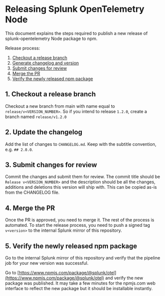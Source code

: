 # Releasing Splunk OpenTelemetry Node

This document explains the steps required to publish a new release of splunk-opentelemetry Node package to npm.

Release process:

1. [Checkout a release branch](#step-1)
2. [Generate changelog and version](#step-2)
3. [Submit changes for review](#step-3)
4. [Merge the PR](#step-4)
5. [Verify the newly released npm package](#step-5)

## 1. Checkout a release branch <a href="step-1"></a>

Checkout a new branch from main with name equal to `release/v<VERSION_NUMBER>`.
So if you intend to release `1.2.0`, create a branch named `release/v1.2.0`

## 2. Update the changelog <a href="step-2"></a>

Add the list of changes to `CHANGELOG.md`. Keep with the subtitle convention, e.g. `## 2.0.0`.

## 3. Submit changes for review <a href="step-3"></a>

Commit the changes and submit them for review.
The commit title should be `Release v<VERSION_NUMBER>` and the description should be all the changes,
additions and deletions this version will ship with. This can be copied as-is from the CHANGELOG file.

## 4. Merge the PR <a href="step-4"></a>

Once the PR is approved, you need to merge it. The rest of the process is automated. To start the release process, you need to push a signed tag `v<version>` to the internal Splunk mirror of this repository.

## 5. Verify the newly released npm package <a href="step-5"></a>

Go to the internal Splunk mirror of this repository and verify that the pipeline job for your new version was successful.

Go to [https://www.npmjs.com/package/@splunk/otel](https://www.npmjs.com/package/@splunk/otel) and verify the new package was published. It may take a few minutes for the npmjs.com web interface to reflect the new package but it should be installable instantly.
